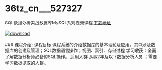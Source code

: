 # 36tz_cn___527327
SQL数据分析实战数据库MySQL系列视频课程
[下载地址](http://www.36tz.cn/article/527327 "下载地址")
<br/></br>[![download](http://36tz.cn/muke_img/2019_09_356-51-300x167.jpg "下载地址")](http://www.36tz.cn/article/527327 "下载地址")
<br/></br>### 课程介绍:
课程目标
课程系统的介绍数据库的基本理论及应用。其中涉及数据库的创建及管理；SQL数据语言操作；视图、索引、存储过程 学习收获：全面了解数据分析师必备的SQL操作。
适用人群
从事2年及以下数据分析人员 ；需要学习数据提取的人群。


